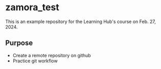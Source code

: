 # zamora_test
This is an example repository for the Learning Hub's course on Feb. 27, 2024.

## Purpose

- Create a remote repository on github
- Practice git workflow
  
